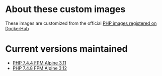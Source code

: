 # About these custom images

These images are customized from the official [PHP images registered on DockerHub](https://hub.docker.com/_/php)

# Current versions maintained

- [PHP 7.4.4 FPM Alpine 3.11](https://github.com/gilsongabriel/docker-php-custom-images/tree/master/PHP_7.4.4_FPM_Alpine_3.11)
- [PHP 7.4.8 FPM Alpine 3.12](https://github.com/gilsongabriel/docker-php-custom-images/tree/master/PHP_7.4.4_FPM_Alpine_3.12)
